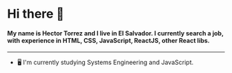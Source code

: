 # Hi there 👋

#### My name is Hector Torrez and I live in El Salvador. I currently search a job, with experience in HTML, CSS, JavaScript, ReactJS, other React libs. 
-------
- 🖥 I'm currently studying Systems Engineering and JavaScript.
